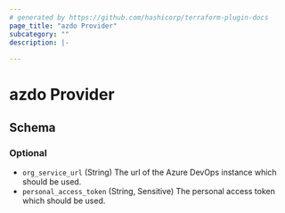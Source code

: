 ```yaml
---
# generated by https://github.com/hashicorp/terraform-plugin-docs
page_title: "azdo Provider"
subcategory: ""
description: |-
  
---
```


# azdo Provider





<!-- schema generated by tfplugindocs -->
## Schema

### Optional

- `org_service_url` (String) The url of the Azure DevOps instance which should be used.
- `personal_access_token` (String, Sensitive) The personal access token which should be used.
